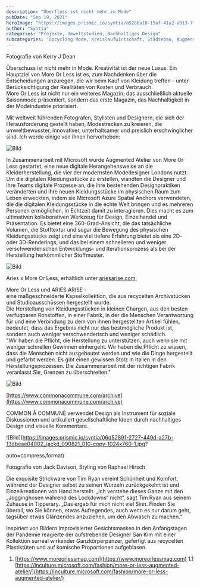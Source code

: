 ```yaml
---
description: "Überfluss ist nicht mehr in Mode"
pubDate: "Sep 19, 2021"
heroImage: "https://images.prismic.io/syntia/a528ba18-15af-41a2-a913-7f166bd85850_san_kim_layout_04-jp-1v3-2048x1289-1.jpg?auto=compress,format"
author: "Syntia"
categories: "Projekte, Umweltstudien, Nachhaltiges Design"
subcategories: "Upcycling Mode, Kreislaufwirtschaft, Städtebau, Augmented Reality"
---
```


Fotografie von Kerry J Dean

Überschuss ist nicht mehr in Mode. Kreativität ist der neue Luxus. Ein Hauptziel von More Or Less ist es, zum Nachdenken über die Entscheidungen anzuregen, die wir beim Kauf von Kleidung treffen - unter Berücksichtigung der Realitäten von Kosten und Verbrauch.  
More Or Less ist nicht nur ein weiteres Magazin, das ausschließlich aktuelle Saisonmode präsentiert, sondern das erste Magazin, das Nachhaltigkeit in der Modeindustrie priorisiert.

Mit weltweit führenden Fotografen, Stylisten und Designern, die sich der Herausforderung gestellt haben, Modestrecken zu kreieren, die umweltbewusster, innovativer, unterhaltsamer und preislich erschwinglicher sind. Ich werde einige von ihnen hervorheben:

![Bild](https://images.prismic.io/syntia/660af314-8dc4-438a-a6aa-cc09513ac68d_mol-breakout-phoebe-app-1-1067x600-1.jpg?auto=compress,format)

In Zusammenarbeit mit Microsoft wurde Augmented Atelier von More Or Less gestartet, eine neue digitale Herangehensweise an die Kleiderherstellung, die vier der modernsten Modedesigner Londons nutzt.  
Um die digitalen Kleidungsstücke zu erstellen, wandten die Designer und ihre Teams digitale Prozesse an, die ihre bestehenden Designpraktiken veränderten und ihre neuen Kleidungsstücke im physischen Raum zum Leben erweckten, indem sie Microsoft Azure Spatial Anchors verwendeten, die die digitalen Kleidungsstücke in die echte Welt bringen und es mehreren Personen ermöglichen, in Echtzeit damit zu interagieren. Dies macht es zum ultimativen kollaborativen Werkzeug für Design, Einzelhandel und Präsentation. Es bietet eine 360-Grad-Ansicht, die das tatsächliche Volumen, die Stofftextur und sogar die Bewegung des physischen Kleidungsstücks zeigt und eine viel tiefere Erfahrung bietet als eine 2D- oder 3D-Renderings, und das bei einem schnelleren und weniger verschwenderischen Entwicklungs- und Iterationsprozess als bei der Herstellung herkömmlicher Stoffmuster.

![Bild](https://images.prismic.io/syntia/8b16d4b2-155e-4967-9779-de379d8d3973_subscribe-popup.jpg?auto=compress,format)

Aries x More Or Less, erhältlich unter [ariesarise.com](//ariesarise.com);

More Or Less und ARIES ARISE -  
eine maßgeschneiderte Kapselkollektion, die aus recycelten Archivstücken und Studioausschüssen hergestellt wurde.  
Die Herstellung von Kleidungsstücken in kleinen Chargen, aus den besten verfügbaren Rohstoffen, in einer Fabrik, in der die Menschen Verantwortung für und eine Verbindung zu dem von ihnen hergestellten Artikel fühlen, bedeutet, dass das Ergebnis nicht nur das bestmögliche Produkt ist, sondern auch weniger verschwenderisch und weniger schädlich.  
"Wir haben die Pflicht, die Herstellung zu unterstützen, auch wenn sie mit weniger schnellen Gewinnen einhergeht. Wir haben die Pflicht zu wissen, dass die Menschen nicht ausgebeutet werden und wie die Dinge hergestellt und gefärbt werden. Es gibt einen gewissen Stolz in Italien in den Herstellungsprozessen. Die Zusammenarbeit mit der richtigen Fabrik veranlasst Sie, Grenzen zu überschreiten."

![Bild](https://images.prismic.io/syntia/0c985207-bb6d-45a0-a23e-07749c1b89e0_ezgif-1-08d6b5d2108a.jpg?auto=compress,format)

[https://www.commonacommune.com/archive](https://www.commonacommune.com/archive)

COMMON Å COMMUNĒ verwendet Design als Instrument für soziale Diskussionen und artikuliert gesellschaftliche Ideen durch nachhaltiges Design und visuelle Kommentare.

![Bild](https://images.prismic.io/syntia/06d52891-2727-449d-a27b-13dbeae04002_jackd_090821_010-copy-1024x760-1.jpg?

auto=compress,format)

Fotografie von Jack Davison, Styling von Raphael Hirsch

Die exquisite Strickware von Tim Ryan vereint Schönheit und Komfort, während der Designer selbst zu seinen Wurzeln zurückgekehrt ist und Einzelkreationen von Hand herstellt. „Ich verstehe dieses Ganze mit den „Jogginghosen während des Lockdowns“ nicht“, sagt Tim Ryan aus seinem Zuhause in Tipperary. „Das ergab für mich nicht viel Sinn. Finden Sie überall, wo Sie können, etwas Aufregendes, auch wenn es nur darum geht, tagsüber etwas Glänzendes anzuziehen, um den Abwasch zu machen.“

Inspiriert von Bildern improvisierter Gesichtsmasken in den Anfangstagen der Pandemie reagierte der aufstrebende Designer San Kim mit einer Kollektion surreal wirkender Ganzkörperpanzer, gefertigt aus recycelten Plastiktüten und auf komische Proportionen aufgeblasen.

1. [https://www.moreorlessmag.com](https://www.moreorlessmag.com)
1.1 [https://inculture.microsoft.com/fashion/more-or-less-augmented-atelier/](https://inculture.microsoft.com/fashion/more-or-less-augmented-atelier/)